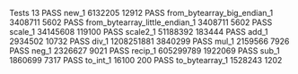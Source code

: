 Tests
13
PASS
new_1
6132205
12912
PASS
from_bytearray_big_endian_1
3408711
5602
PASS
from_bytearray_little_endian_1
3408711
5602
PASS
scale_1
34145608
119100
PASS
scale2_1
51188392
183444
PASS
add_1
2934502
10732
PASS
div_1
1208251881
3840299
PASS
mul_1
2159566
7926
PASS
neg_1
2326627
9021
PASS
recip_1
605299789
1922069
PASS
sub_1
1860699
7317
PASS
to_int_1
16100
200
PASS
to_bytearray_1
1528243
1202